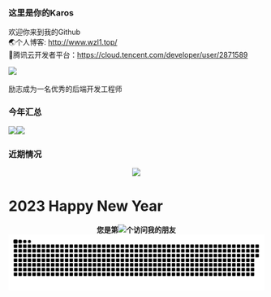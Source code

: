 ### 这里是你的Karos
欢迎你来到我的Github<br>
🌏个人博客: <a href="http://www.wzl1.top/" target="_blank">http://www.wzl1.top/</a><br>
🐧腾讯云开发者平台：<a href="https://cloud.tencent.com/developer/user/2871589" target="_blank">https://cloud.tencent.com/developer/user/2871589</a><br>
<div align="left"> <img src="https://metrics.lecoq.io/karosown?template=classic&config.timezone=Asia%2FShanghai"> </div>

励志成为一名优秀的后端开发工程师
### 今年汇总
<img align="" height="137px" src="https://github-readme-stats.vercel.app/api?username=Karosown&hide_title=true&hide_border=true&show_icons=true&include_all_commits=true&count_private=false&line_height=21&bg_color=0,EC6C6C,FFD479,FFFC79,73FA79&theme=graywhite&locale=cn" /><img align="" height="137px" src="https://github-readme-stats.vercel.app/api/top-langs/?username=Karosown&hide_title=true&hide_border=true&layout=compact&bg_color=0,73FA79,73FDFF,D783FF&theme=graywhite&locale=cn" />

### 近期情况
<div align="center"> <img src="https://github-readme-streak-stats.herokuapp.com/?user=karosown" /> </div>
<h1>2023 Happy New Year</h1>
<div align="center"><b>您是第<img src="https://profile-counter.glitch.me/karosown/count.svg"></img>个访问我的朋友</b></div>
<img src="contributions.svg"></a>
